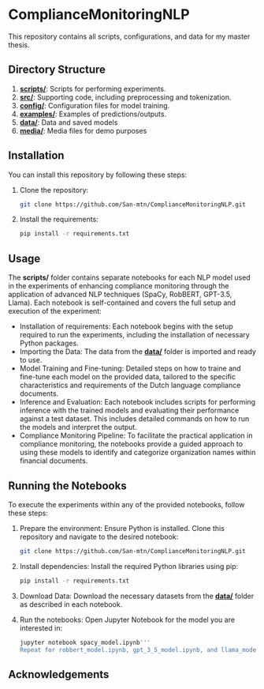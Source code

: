 # ComplianceMonitoringNLP
This repository contains all scripts, configurations, and data for my master thesis.

## Directory Structure
1. [**scripts/**](scripts/): Scripts for performing experiments.
2. [**src/**](src/): Supporting code, including preprocessing and tokenization.
3. [**config/**](config/): Configuration files for model training.
4. [**examples/**](examples/): Examples of predictions/outputs.
5. [**data/**](data/): Data and saved models
6. [**media/**](media/): Media files for demo purposes

## Installation
You can install this repository by following these steps:

1. Clone the repository:
   ```sh
   git clone https://github.com/San-mtn/ComplianceMonitoringNLP.git

2. Install the requirements:
   ```sh
   pip install -r requirements.txt

## Usage
The **scripts/** folder contains separate notebooks for each NLP model used in the experiments of enhancing compliance monitoring through the application of advanced NLP techniques (SpaCy, RobBERT, GPT-3.5, Llama). Each notebook is self-contained and covers the full setup and execution of the experiment:
* Installation of requirements: Each notebook begins with the setup required to run the experiments, including the installation of necessary Python packages.
* Importing the Data: The data from the [**data/**](data/) folder is imported and ready to use.
* Model Training and Fine-tuning: Detailed steps on how to traine and fine-tune each model on the provided data, tailored to the specific characteristics and requirements of the Dutch language compliance documents.
* Inference and Evaluation: Each notebook includes scripts for performing inference with the trained models and evaluating their performance against a test dataset. This includes detailed commands on how to run the models and interpret the output.
* Compliance Monitoring Pipeline: To facilitate the practical application in compliance monitoring, the notebooks provide a guided approach to using these models to identify and categorize organization names within financial documents.

## Running the Notebooks
To execute the experiments within any of the provided notebooks, follow these steps:
1. Prepare the environment:
   Ensure Python is installed. Clone this repository and navigate to the desired notebook:
   ```sh
   git clone https://github.com/San-mtn/ComplianceMonitoringNLP.git

2. Install dependencies:
   Install the required Python libraries using pip:
   ```sh
   pip install -r requirements.txt

3. Download Data:
   Download the necessary datasets from the [**data/**](data/) folder as described in each notebook.

4. Run the notebooks:
   Open Jupyter Notebook for the model you are interested in:
   ```sh
   jupyter notebook spacy_model.ipynb'''
   Repeat for robbert_model.ipynb, gpt_3_5_model.ipynb, and llama_model.ipynb as required.

## Acknowledgements

